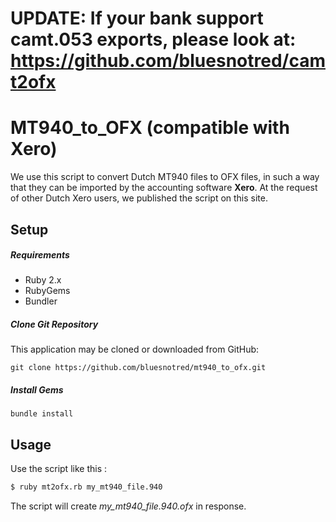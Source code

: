 **UPDATE**: If your bank support camt.053 exports, please look at:
https://github.com/bluesnotred/camt2ofx
====================================================================================

# MT940_to_OFX (compatible with Xero)

We use this script to convert Dutch MT940 files to OFX files, in such a way that they can be imported by the accounting software **Xero**. At the request of other Dutch Xero users, we published the script on this site.


## Setup

##### Requirements

* Ruby 2.x
* RubyGems
* Bundler

##### Clone Git Repository

This application may be cloned or downloaded from GitHub:

```
git clone https://github.com/bluesnotred/mt940_to_ofx.git
```

##### Install Gems

```
bundle install
```

## Usage

Use the script like this  :

```sh
$ ruby mt2ofx.rb my_mt940_file.940
```
The script will create *my_mt940_file.940.ofx* in response.
